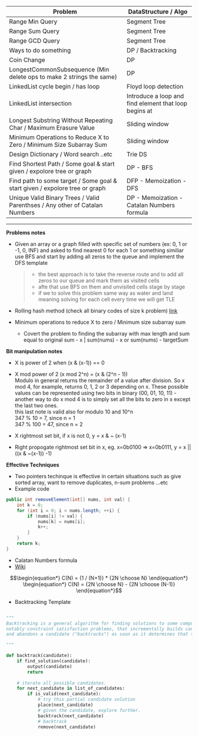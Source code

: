 | Problem                                                                     | DataStructure / Algo                                  |
| --------------------------------------------------------------------------- | ----------------------------------------------------- |
| Range Min Query                                                             | Segment Tree                                          |
| Range Sum Query                                                             | Segment Tree                                          |
| Range GCD Query                                                             | Segment Tree                                          |
| Ways to do something                                                        | DP / Backtracking                                     |
| Coin Change                                                                 | DP                                                    |
| LongestCommonSubsequence (Min delete ops to make 2 strings the same)        | DP                                                    |
| LinkedList cycle begin / has loop                                           | Floyd loop detection                                  |
| LinkedList intersection                                                     | Introduce a loop and find element that loop begins at |
| Longest Substring Without Repeating Char / Maximum Erasure Value            | Sliding window                                        |
| Minimum Operations to Reduce X to Zero / Minimum Size Subarray Sum          | Sliding window                                        |
| Design Dictionary / Word search ..etc                                       | Trie DS                                               |
| Find Shortest Path / Some goal & start given / expolore tree or graph       | DP - BFS                                              |
| Find path to some target / Some goal & start given / expolore tree or graph | DFP - Memoization - DFS                               |
| Unique Valid Binary Trees / Valid Parenthses / Any other of Catalan Numbers | DP - Memoization - Catalan Numbers formula            |

---

**Problems notes**

- Given an array or a graph filled with specific set of numbers (ex: 0, 1 or -1, 0, INF) and asked to find nearest 0 for each 1 or something similiar use BFS and start by adding all zeros to the queue and implement the DFS template

  > - the best approach is to take the reverse route and to add all zeros to our queue and mark them as visited cells
  > - afte that use BFS on them and unvisited cells stage by stage
  > - if we to solve this problem same way as water and land meaning solving for each cell every time we will get TLE

- Rolling hash method (check all binary codes of size k problem)
  [link](https://leetcode.com/problems/check-if-a-string-contains-all-binary-codes-of-size-k/discuss/2092553/Explaining-the-Rolling-Hash-Method-or-Guide)

- Minimum operations to reduce X to zero / Minimum size subarray sum
  - Covert the problem to finding the subarray with max length and sum equal to original sum - x | sum(nums) - x or sum(nums) - targetSum

**Bit manipulation notes**

- X is power of 2 when (x & (x-1)) == 0
- X mod power of 2 (x mod 2^n) = (x & (2^n - 1)) <br>
  Modulo in general returns the remainder of a value after division. So x mod 4, for example, returns 0, 1, 2 or 3 depending on x. These possible values can be represented using two bits in binary (00, 01, 10, 11) - another way to do x mod 4 is to simply set all the bits to zero in x except the last two ones.<br>
  this last note is valid also for modulo 10 and 10^n <br>
  347 % 10 = 7, since n = 1 <br>
  347 % 100 = 47, since n = 2

- X rightmost set bit, if x is not 0, y = x & ~ (x-1)
- Right propogate rightmost set bit in x, eg. x=0b0100 => x=0b0111, y = x || ((x & ~(x-1)) -1)


**Effective Techniques**

- Two pointers techinque is effective in certain situations such as give sorted array, want to remove duplicates, n-sum problems ...etc
- Example code 
```java
public int removeElement(int[] nums, int val) {
    int k = 0;
    for (int i = 0; i < nums.length; ++i) {
        if (nums[i] != val) {
            nums[k] = nums[i];
            k++;
        }
    }
    return k;
}
```


- Calatan Numbers formula 
 - [Wiki](https://en.wikipedia.org/wiki/Catalan_number)
```math 
\begin{equation*}
C(N)   = {1 / (N+1)} * {2N \choose N} 
\end{equation*}
\begin{equation*}
C(N)   =  {2N \choose N} - {2N \choose (N-1)} 
\end{equation*}
```

- Backtracking Template 
```python 

"""
Backtracking is a general algorithm for finding solutions to some computational problems, 
notably constraint satisfaction problems, that incrementally builds candidates to the solutions, 
and abandons a candidate ("backtracks") as soon as it determines that the candidate cannot possibly be completed to a valid solution [this is called pruning]

"""

def backtrack(candidate):
    if find_solution(candidate):
        output(candidate)
        return
    
    # iterate all possible candidates.
    for next_candidate in list_of_candidates:
        if is_valid(next_candidate):
            # try this partial candidate solution
            place(next_candidate)
            # given the candidate, explore further.
            backtrack(next_candidate)
            # backtrack
            remove(next_candidate)

```
